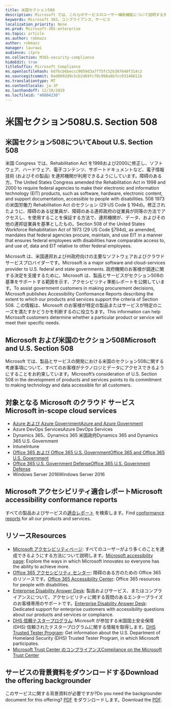 ```yaml
---
title: 米国セクション508
description: Microsoft では、これらのサービスのユーザー補助機能について説明する多くのクラウドサービスについて、詳細なアクセシビリティ準拠レポートを提供しています。
keywords: Microsoft 365、コンプライアンス、サービス
localization_priority: None
ms.prod: Microsoft-365-enterprise
ms.topic: article
ms.author: robmazz
author: robmazz
manager: laurawi
audience: itpro
ms.collection: M365-security-compliance
hideEdit: true
titleSuffix: Microsoft Compliance
ms.openlocfilehash: 6d7bcb6beccc9059d3a7f75fc52b307648f314c2
ms.sourcegitcommit: 0ad0092d9c5cb2d69fc70c990a9b7cc03140611b
ms.translationtype: MT
ms.contentlocale: ja-JP
ms.lasthandoff: 12/19/2019
ms.locfileid: "40804230"
---
```

# <a name="us-section-508"></a><span data-ttu-id="d4b6a-104">米国セクション508</span><span class="sxs-lookup"><span data-stu-id="d4b6a-104">U.S. Section 508</span></span>

## <a name="about-us-section-508"></a><span data-ttu-id="d4b6a-105">米国セクション508について</span><span class="sxs-lookup"><span data-stu-id="d4b6a-105">About U.S. Section 508</span></span>

<span data-ttu-id="d4b6a-106">米国 Congress では、Rehabilitation Act を1998および2000に修正し、ソフトウェア、ハードウェア、電子コンテンツ、サポートドキュメントなど、電子情報技術 (およびその製品) を連邦機関が利用できるようにしています。障碍のある方。</span><span class="sxs-lookup"><span data-stu-id="d4b6a-106">The United States Congress amended the Rehabilitation Act in 1998 and 2000 to require federal agencies to make their electronic and information technology (EIT) products, such as software, hardware, electronic content, and support documentation, accessible to people with disabilities.</span></span> <span data-ttu-id="d4b6a-107">508 1973 の米国労働力 Rehabilitation Act のセクション (29 US Code § 194d)。修正されたように、障碍のある従業員が、障碍のある連邦政府の従業員が同等の方法でアクセスし、を使用することを保証する方法で、連邦機関が、データ、およびその他の連邦従業員を基準としたもの。</span><span class="sxs-lookup"><span data-stu-id="d4b6a-107">Section 508 of the United States Workforce Rehabilitation Act of 1973 (29 US Code §794d), as amended, mandates that federal agencies procure, maintain, and use EIT in a manner that ensures federal employees with disabilities have comparable access to, and use of, data and EIT relative to other federal employees.</span></span>

<span data-ttu-id="d4b6a-108">Microsoft は、米国連邦および州政府向けの主要なソフトウェアおよびクラウドサービスプロバイダーです。</span><span class="sxs-lookup"><span data-stu-id="d4b6a-108">Microsoft is a major software and cloud-services provider to U.S. federal and state governments.</span></span>  <span data-ttu-id="d4b6a-109">政府機関のお客様が調達に関する決定を支援するために、Microsoft は、製品とサービスがセクション508の基準をサポートする範囲を示す、アクセシビリティ準拠レポートを公開しています。</span><span class="sxs-lookup"><span data-stu-id="d4b6a-109">To assist government customers in making procurement decisions, Microsoft publishes Accessibility Conformance Reports describing the extent to which our products and services support the criteria of Section 508.</span></span>  <span data-ttu-id="d4b6a-110">この情報は、Microsoft のお客様が特定の製品またはサービスが特定のニーズを満たすかどうかを判断するのに役立ちます。</span><span class="sxs-lookup"><span data-stu-id="d4b6a-110">This information can help Microsoft customers determine whether a particular product or service will meet their specific needs.</span></span>

## <a name="microsoft-and-us-section-508"></a><span data-ttu-id="d4b6a-111">Microsoft および米国のセクション508</span><span class="sxs-lookup"><span data-stu-id="d4b6a-111">Microsoft and U.S. Section 508</span></span>

<span data-ttu-id="d4b6a-112">Microsoft では、製品とサービスの開発における米国のセクション508に関する考慮事項について、すべてのお客様がテクノロジとデータにアクセスできるようにすることをお約束しています。</span><span class="sxs-lookup"><span data-stu-id="d4b6a-112">Microsoft’s consideration of U.S. Section 508 in the development of products and services points to its commitment to making technology and data accessible for all customers.</span></span>

## <a name="microsoft-in-scope-cloud-services"></a><span data-ttu-id="d4b6a-113">対象となる Microsoft のクラウド サービス</span><span class="sxs-lookup"><span data-stu-id="d4b6a-113">Microsoft in-scope cloud services</span></span>

- [<span data-ttu-id="d4b6a-114">Azure および Azure Government</span><span class="sxs-lookup"><span data-stu-id="d4b6a-114">Azure and Azure Government</span></span>](https://go.microsoft.com/fwlink/p/?linkid=2051569)
- <span data-ttu-id="d4b6a-115">Azure DevOps Services</span><span class="sxs-lookup"><span data-stu-id="d4b6a-115">Azure DevOps Services</span></span>
- <span data-ttu-id="d4b6a-116">Dynamics 365、Dynamics 365 米国政府</span><span class="sxs-lookup"><span data-stu-id="d4b6a-116">Dynamics 365 and Dynamics 365 U.S. Government</span></span>
- <span data-ttu-id="d4b6a-117">Intune</span><span class="sxs-lookup"><span data-stu-id="d4b6a-117">Intune</span></span>
- [<span data-ttu-id="d4b6a-118">Office 365 および Office 365 U.S. Government</span><span class="sxs-lookup"><span data-stu-id="d4b6a-118">Office 365 and Office 365 U.S. Government</span></span>](https://go.microsoft.com/fwlink/p/?LinkID=2077751)
- [<span data-ttu-id="d4b6a-119">Office 365 U.S. Government Defense</span><span class="sxs-lookup"><span data-stu-id="d4b6a-119">Office 365 U.S. Government Defense</span></span>](https://go.microsoft.com/fwlink/p/?LinkID=2077751)
- <span data-ttu-id="d4b6a-120">Windows Server 2016</span><span class="sxs-lookup"><span data-stu-id="d4b6a-120">Windows Server 2016</span></span>

## <a name="microsoft-accessibility-conformance-reports"></a><span data-ttu-id="d4b6a-121">Microsoft アクセシビリティ適合レポート</span><span class="sxs-lookup"><span data-stu-id="d4b6a-121">Microsoft accessibility conformance reports</span></span>

<span data-ttu-id="d4b6a-122">すべての製品およびサービスの[適合レポート](https://go.microsoft.com/fwlink/p/?linkid=2050974) を検索します。</span><span class="sxs-lookup"><span data-stu-id="d4b6a-122">Find [conformance reports](https://go.microsoft.com/fwlink/p/?linkid=2050974) for all our products and services.</span></span>

## <a name="resources"></a><span data-ttu-id="d4b6a-123">リソース</span><span class="sxs-lookup"><span data-stu-id="d4b6a-123">Resources</span></span>

- <span data-ttu-id="d4b6a-124">[Microsoft アクセシビリティページ](https://go.microsoft.com/fwlink/p/?linkid=2051579): すべてのユーザーがより多くのことを達成できるようにする方法について説明します。</span><span class="sxs-lookup"><span data-stu-id="d4b6a-124">[Microsoft accessibility page](https://go.microsoft.com/fwlink/p/?linkid=2051579): Explore the ways in which Microsoft innovates so everyone has the ability to achieve more.</span></span>
- <span data-ttu-id="d4b6a-125">[Office 365 アクセシビリティ センター](https://go.microsoft.com/fwlink/p/?linkid=2051801): 障碍のある方のための Office 365 のリソースです。</span><span class="sxs-lookup"><span data-stu-id="d4b6a-125">[Office 365 Accessibility Center](https://go.microsoft.com/fwlink/p/?linkid=2051801): Office 365 resources for people with disabilities.</span></span>
- <span data-ttu-id="d4b6a-126">[Enterprise Disability Answer Desk](https://go.microsoft.com/fwlink/p/?linkid=2050890): 製品およびサービス、またはコンプライアンスについて、アクセシビリティに関する質問のあるエンタープライズのお客様専用のサポートです。</span><span class="sxs-lookup"><span data-stu-id="d4b6a-126">[Enterprise Disability Answer Desk](https://go.microsoft.com/fwlink/p/?linkid=2050890): Dedicated support for enterprise customers with accessibility questions about our products and services or compliance.</span></span>
- <span data-ttu-id="d4b6a-127">[DHS 信頼テスタープログラム](https://go.microsoft.com/fwlink/?linkid=2052171): Microsoft が参加する米国国土安全保障 (DHS) 信頼されたテスタープログラムに関する情報を取得します。</span><span class="sxs-lookup"><span data-stu-id="d4b6a-127">[DHS Trusted Tester Program](https://go.microsoft.com/fwlink/?linkid=2052171): Get information about the U.S. Department of Homeland Security (DHS) Trusted Tester Program, in which Microsoft participates.</span></span>
- [<span data-ttu-id="d4b6a-128">Microsoft Trust Center のコンプライアンス</span><span class="sxs-lookup"><span data-stu-id="d4b6a-128">Compliance on the Microsoft Trust Center</span></span>](https://www.microsoft.com/trust-center/compliance/compliance-overview)

## <a name="download-the-offering-backgrounder"></a><span data-ttu-id="d4b6a-129">サービスの背景資料をダウンロードする</span><span class="sxs-lookup"><span data-stu-id="d4b6a-129">Download the offering backgrounder</span></span>

<span data-ttu-id="d4b6a-130">このサービスに関する背景資料が必要ですか?</span><span class="sxs-lookup"><span data-stu-id="d4b6a-130">Do you need the backgrounder document for this offering?</span></span> <span data-ttu-id="d4b6a-131">[PDF](https://download.microsoft.com/download/3/E/1/3E10CC43-036D-4DB5-ACBA-8665A752C8F7/Accessibility-Compliance.pdf) をダウンロードします。</span><span class="sxs-lookup"><span data-stu-id="d4b6a-131">Download the [PDF](https://download.microsoft.com/download/3/E/1/3E10CC43-036D-4DB5-ACBA-8665A752C8F7/Accessibility-Compliance.pdf).</span></span>
